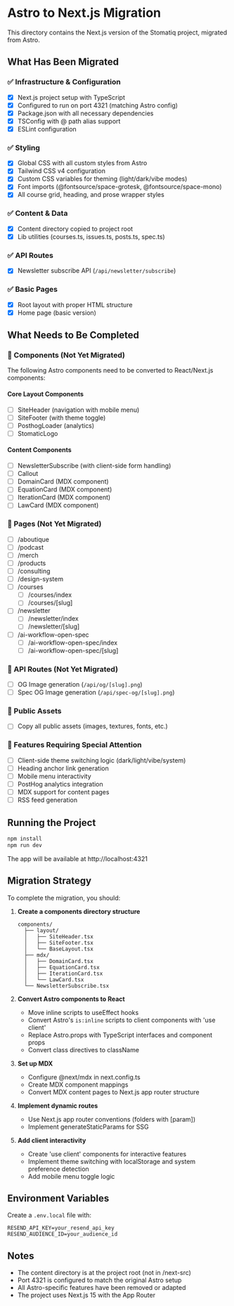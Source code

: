 # Astro to Next.js Migration

This directory contains the Next.js version of the Stomatiq project, migrated from Astro.

## What Has Been Migrated

### ✅ Infrastructure & Configuration
- [x] Next.js project setup with TypeScript
- [x] Configured to run on port 4321 (matching Astro config)
- [x] Package.json with all necessary dependencies
- [x] TSConfig with @ path alias support
- [x] ESLint configuration

### ✅ Styling
- [x] Global CSS with all custom styles from Astro
- [x] Tailwind CSS v4 configuration
- [x] Custom CSS variables for theming (light/dark/vibe modes)
- [x] Font imports (@fontsource/space-grotesk, @fontsource/space-mono)
- [x] All course grid, heading, and prose wrapper styles

### ✅ Content & Data
- [x] Content directory copied to project root
- [x] Lib utilities (courses.ts, issues.ts, posts.ts, spec.ts)

### ✅ API Routes
- [x] Newsletter subscribe API (`/api/newsletter/subscribe`)

### ✅ Basic Pages
- [x] Root layout with proper HTML structure
- [x] Home page (basic version)

## What Needs to Be Completed

### 🚧 Components (Not Yet Migrated)
The following Astro components need to be converted to React/Next.js components:

#### Core Layout Components
- [ ] SiteHeader (navigation with mobile menu)
- [ ] SiteFooter (with theme toggle)
- [ ] PosthogLoader (analytics)
- [ ] StomaticLogo

#### Content Components
- [ ] NewsletterSubscribe (with client-side form handling)
- [ ] Callout
- [ ] DomainCard (MDX component)
- [ ] EquationCard (MDX component)
- [ ] IterationCard (MDX component)
- [ ] LawCard (MDX component)

### 🚧 Pages (Not Yet Migrated)
- [ ] /aboutique
- [ ] /podcast
- [ ] /merch
- [ ] /products
- [ ] /consulting
- [ ] /design-system
- [ ] /courses
  - [ ] /courses/index
  - [ ] /courses/[slug]
- [ ] /newsletter
  - [ ] /newsletter/index
  - [ ] /newsletter/[slug]
- [ ] /ai-workflow-open-spec
  - [ ] /ai-workflow-open-spec/index
  - [ ] /ai-workflow-open-spec/[slug]

### 🚧 API Routes (Not Yet Migrated)
- [ ] OG Image generation (`/api/og/[slug].png`)
- [ ] Spec OG Image generation (`/api/spec-og/[slug].png`)

### 🚧 Public Assets
- [ ] Copy all public assets (images, textures, fonts, etc.)

### 🚧 Features Requiring Special Attention
- [ ] Client-side theme switching logic (dark/light/vibe/system)
- [ ] Heading anchor link generation
- [ ] Mobile menu interactivity
- [ ] PostHog analytics integration
- [ ] MDX support for content pages
- [ ] RSS feed generation

## Running the Project

```bash
npm install
npm run dev
```

The app will be available at http://localhost:4321

## Migration Strategy

To complete the migration, you should:

1. **Create a components directory structure**
   ```
   components/
     ├── layout/
     │   ├── SiteHeader.tsx
     │   ├── SiteFooter.tsx
     │   └── BaseLayout.tsx
     ├── mdx/
     │   ├── DomainCard.tsx
     │   ├── EquationCard.tsx
     │   ├── IterationCard.tsx
     │   └── LawCard.tsx
     └── NewsletterSubscribe.tsx
   ```

2. **Convert Astro components to React**
   - Move inline scripts to useEffect hooks
   - Convert Astro's `is:inline` scripts to client components with 'use client'
   - Replace Astro.props with TypeScript interfaces and component props
   - Convert class directives to className

3. **Set up MDX**
   - Configure @next/mdx in next.config.ts
   - Create MDX component mappings
   - Convert MDX content pages to Next.js app router structure

4. **Implement dynamic routes**
   - Use Next.js app router conventions (folders with [param])
   - Implement generateStaticParams for SSG

5. **Add client interactivity**
   - Create 'use client' components for interactive features
   - Implement theme switching with localStorage and system preference detection
   - Add mobile menu toggle logic

## Environment Variables

Create a `.env.local` file with:

```
RESEND_API_KEY=your_resend_api_key
RESEND_AUDIENCE_ID=your_audience_id
```

## Notes

- The content directory is at the project root (not in /next-src)
- Port 4321 is configured to match the original Astro setup
- All Astro-specific features have been removed or adapted
- The project uses Next.js 15 with the App Router
